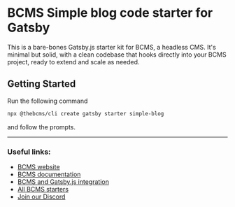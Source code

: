 # BCMS Simple blog code starter for Gatsby

This is a bare-bones Gatsby.js starter kit for BCMS, a headless CMS. It's minimal but solid, with a clean codebase that hooks directly into your BCMS project, ready to extend and scale as needed.

## Getting Started

Run the following command

```bash
npx @thebcms/cli create gatsby starter simple-blog
```

and follow the prompts.

---

### Useful links:
- [BCMS website](https://thebcms.com/)
- [BCMS documentation](https://thebcms.com/docs/)
- [BCMS and Gatsby.js integration](https://thebcms.com/docs/integrations/gatsby-js)
- [All BCMS starters](https://thebcms.com/starters)
- [Join our Discord](https://discord.com/invite/SYBY89ccaR)
